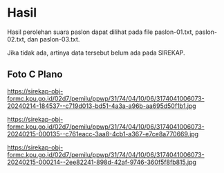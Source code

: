 # Hasil

Hasil perolehan suara paslon dapat dilihat pada file paslon-01.txt, paslon-02.txt, dan paslon-03.txt.

Jika tidak ada, artinya data tersebut belum ada pada SIREKAP.

## Foto C Plano

https://sirekap-obj-formc.kpu.go.id/02d7/pemilu/ppwp/31/74/04/10/06/3174041006073-20240214-184537--c719d013-bd51-4a3a-a96b-aa695d50f1b1.jpg

https://sirekap-obj-formc.kpu.go.id/02d7/pemilu/ppwp/31/74/04/10/06/3174041006073-20240215-000135--c761eacc-3aa8-4cb1-a367-e7ce8a770669.jpg

https://sirekap-obj-formc.kpu.go.id/02d7/pemilu/ppwp/31/74/04/10/06/3174041006073-20240215-000214--2ee82241-898d-42af-9746-360f5f8fb815.jpg
